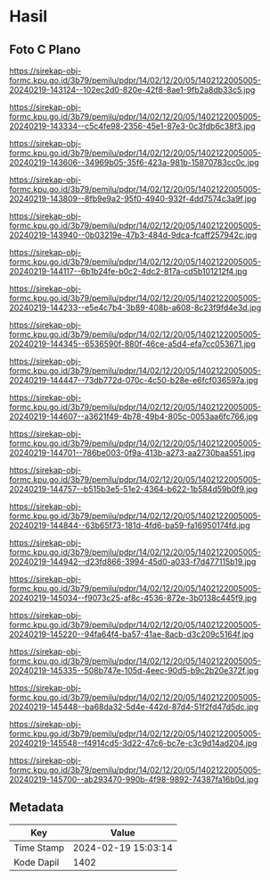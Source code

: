 # Hasil

## Foto C Plano

https://sirekap-obj-formc.kpu.go.id/3b79/pemilu/pdpr/14/02/12/20/05/1402122005005-20240219-143124--102ec2d0-820e-42f8-8ae1-9fb2a8db33c5.jpg

https://sirekap-obj-formc.kpu.go.id/3b79/pemilu/pdpr/14/02/12/20/05/1402122005005-20240219-143334--c5c4fe98-2356-45e1-87e3-0c3fdb6c38f3.jpg

https://sirekap-obj-formc.kpu.go.id/3b79/pemilu/pdpr/14/02/12/20/05/1402122005005-20240219-143606--34969b05-35f6-423a-981b-15870783cc0c.jpg

https://sirekap-obj-formc.kpu.go.id/3b79/pemilu/pdpr/14/02/12/20/05/1402122005005-20240219-143809--8fb9e9a2-95f0-4940-932f-4dd7574c3a9f.jpg

https://sirekap-obj-formc.kpu.go.id/3b79/pemilu/pdpr/14/02/12/20/05/1402122005005-20240219-143940--0b03219e-47b3-484d-9dca-fcaff257942c.jpg

https://sirekap-obj-formc.kpu.go.id/3b79/pemilu/pdpr/14/02/12/20/05/1402122005005-20240219-144117--6b1b24fe-b0c2-4dc2-817a-cd5b101212f4.jpg

https://sirekap-obj-formc.kpu.go.id/3b79/pemilu/pdpr/14/02/12/20/05/1402122005005-20240219-144233--e5e4c7b4-3b89-408b-a608-8c23f9fd4e3d.jpg

https://sirekap-obj-formc.kpu.go.id/3b79/pemilu/pdpr/14/02/12/20/05/1402122005005-20240219-144345--6536590f-880f-46ce-a5d4-efa7cc053671.jpg

https://sirekap-obj-formc.kpu.go.id/3b79/pemilu/pdpr/14/02/12/20/05/1402122005005-20240219-144447--73db772d-070c-4c50-b28e-e6fcf036597a.jpg

https://sirekap-obj-formc.kpu.go.id/3b79/pemilu/pdpr/14/02/12/20/05/1402122005005-20240219-144607--a3621f49-4b78-49b4-805c-0053aa6fc766.jpg

https://sirekap-obj-formc.kpu.go.id/3b79/pemilu/pdpr/14/02/12/20/05/1402122005005-20240219-144701--786be003-0f9a-413b-a273-aa2730baa551.jpg

https://sirekap-obj-formc.kpu.go.id/3b79/pemilu/pdpr/14/02/12/20/05/1402122005005-20240219-144757--b515b3e5-51e2-4364-b622-1b584d59b0f9.jpg

https://sirekap-obj-formc.kpu.go.id/3b79/pemilu/pdpr/14/02/12/20/05/1402122005005-20240219-144844--63b65f73-181d-4fd6-ba59-fa16950174fd.jpg

https://sirekap-obj-formc.kpu.go.id/3b79/pemilu/pdpr/14/02/12/20/05/1402122005005-20240219-144942--d23fd866-3994-45d0-a033-f7d477115b19.jpg

https://sirekap-obj-formc.kpu.go.id/3b79/pemilu/pdpr/14/02/12/20/05/1402122005005-20240219-145034--f9073c25-af8c-4536-872e-3b0138c445f9.jpg

https://sirekap-obj-formc.kpu.go.id/3b79/pemilu/pdpr/14/02/12/20/05/1402122005005-20240219-145220--94fa64f4-ba57-41ae-8acb-d3c209c5164f.jpg

https://sirekap-obj-formc.kpu.go.id/3b79/pemilu/pdpr/14/02/12/20/05/1402122005005-20240219-145335--508b747e-105d-4eec-90d5-b9c2b20e372f.jpg

https://sirekap-obj-formc.kpu.go.id/3b79/pemilu/pdpr/14/02/12/20/05/1402122005005-20240219-145448--ba68da32-5d4e-442d-87d4-51f2fd47d5dc.jpg

https://sirekap-obj-formc.kpu.go.id/3b79/pemilu/pdpr/14/02/12/20/05/1402122005005-20240219-145548--f4914cd5-3d22-47c6-bc7e-c3c9d14ad204.jpg

https://sirekap-obj-formc.kpu.go.id/3b79/pemilu/pdpr/14/02/12/20/05/1402122005005-20240219-145700--ab293470-990b-4f98-9892-74387fa16b0d.jpg


## Metadata

| Key        | Value               |
| ---------- | ------------------- |
| Time Stamp | 2024-02-19 15:03:14 |
| Kode Dapil | 1402                |



